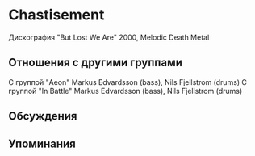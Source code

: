 # Chastisement

Дискография
"But Lost We Are" 2000, Melodic Death Metal

## Отношения с другими группами

C группой "Aeon" Markus Edvardsson (bass), Nils Fjellstrom (drums)
C группой "In Battle" Markus Edvardsson (bass), Nils Fjellstrom (drums)

## Обсуждения


## Упоминания

